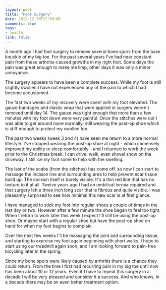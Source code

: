 ```yaml
---
layout: post
title: "Foot Surgery"
date: 2012-12-30T22:59:00
comments: true
tags:
- health
link: false
---
```

A month ago I had foot surgery to remove several bone spurs from the base knuckle of my big toe. For the past several years I've had near constant pain from these arthritis-caused growths in my right foot. Some days the pain was great enough to make me limp, other days it was only a minor annoyance. 

The surgery appears to have been a complete success. While my foot is still slightly swollen I have not experienced any of the pain to which I had become accustomed. 

The first two weeks of my recovery were spent with my foot elevated. The gauze bandages and elastic wrap that were applied in surgery weren't removed until day 14. The gauze was tight enough that more than a few minutes with my foot down were very painful. Once the stitches were out I was able to get around more normally; still wearing the post-op shoe which is stiff enough to protect my swollen toe.

The past two weeks (week 3 and 4) have seen me return to a more normal lifestyle. I've stopped wearing the post-op shoe at night - which immensely improved my ability to sleep comfortably - and I returned to work the week prior to the Christmas break. I can drive, walk, even shovel snow on the driveway. I still ice my foot some to help with the swelling. 

The last of the scabs (from the stitches) has come off, so now I can start to massage the incision line and surrounding area to help prevent scar tissue build up. The incision itself is barely visible. It's a thin red line that has no texture to it at all. Twelve years ago I had an umbilical hernia repaired and that surgery left a three inch long scar that is fibrous and quite visible. I was pleasantly surprised to see how minimal this new scar is at first glance.

I have managed to stick my foot into regular shoes a couple of times in the last day or two. However after a few minute the shoe began to feel too tight. When I return to work later this week I expect I'll still be using the post-op shoe. Or maybe start with a regular shoe but have the post-op shoe on hand for when my foot begins to complain.

Over the next few weeks I'll be massaging the joint and surrounding tissue, and starting to exercise my foot again beginning with short walks. I hope to start using our treadmill again soon, and I am looking forward to pain-free bicycling later in the spring.

Since my bone spurs were likely caused by arthritis there is a chance they could return. From the time I first had recurring pain in my big toe until now has been about 10 or 12 years. Even if I have to repeat this surgery in a decade I will be very pleased and consider it a success. And who knows, in a decade there may be an even better treatment option. 
